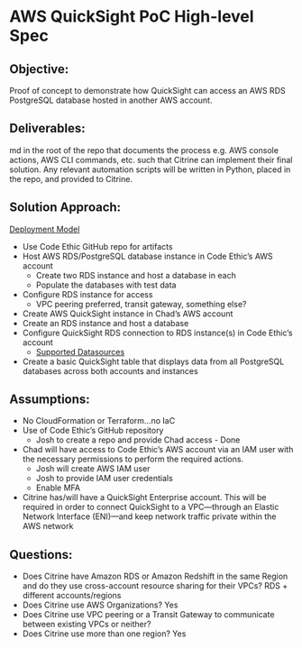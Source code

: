 # AWS QuickSight PoC High-level Spec

## Objective: 
Proof of concept to demonstrate how QuickSight can access an AWS RDS PostgreSQL database hosted in another AWS account.

## Deliverables:
md in the root of the repo that documents the process e.g. AWS console actions, AWS CLI commands, etc. such that Citrine can implement their final solution.
Any relevant automation scripts will be written in Python, placed in the repo, and provided to Citrine.

## Solution Approach:
[Deployment Model](https://aws.amazon.com/blogs/big-data/amazon-quicksight-deployment-models-for-cross-account-and-cross-region-access-to-amazon-redshift-and-amazon-rds/)

- Use Code Ethic GitHub repo for artifacts
- Host AWS RDS/PostgreSQL database instance in Code Ethic’s AWS account
  - Create two RDS instance and host a database in each
  - Populate the databases with test data
- Configure RDS instance for access
  - VPC peering preferred, transit gateway, something else?
- Create AWS QuickSight instance in Chad’s AWS account
- Create an RDS instance and host a database
- Configure QuickSight RDS connection to RDS instance(s) in Code Ethic’s account
  - [Supported Datasources](https://docs.aws.amazon.com/quicksight/latest/user/supported-data-sources.html)
- Create a basic QuickSight table that displays data from all PostgreSQL databases across both accounts and instances

## Assumptions:
- No CloudFormation or Terraform…no IaC
- Use of Code Ethic’s GitHub repository
  - Josh to create a repo and provide Chad access - Done
- Chad will have access to Code Ethic’s AWS account via an IAM user with the necessary permissions to perform the required actions.
  - Josh will create AWS IAM user
  - Josh to provide IAM user credentials
  - Enable MFA 
- Citrine has/will have a QuickSight Enterprise account. This will be required in order to connect QuickSight to a VPC—through an Elastic Network Interface (ENI)—and keep network traffic private within the AWS network

## Questions:
- Does Citrine have Amazon RDS or Amazon Redshift in the same Region and do they use cross-account resource sharing for their VPCs? RDS + different accounts/regions
- Does Citrine use AWS Organizations? Yes
- Does Citrine use VPC peering or a Transit Gateway to communicate between existing VPCs or neither?
- Does Citrine use more than one region? Yes
